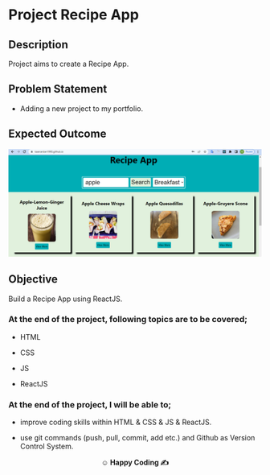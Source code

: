 # Project Recipe App 

## Description

Project aims to create a Recipe App.

## Problem Statement

- Adding a new project to my portfolio. 

## Expected Outcome

![Recipe App Snapshot](./src/assets/Capture.PNG)

## Objective

Build a Recipe App using ReactJS.

### At the end of the project, following topics are to be covered;

- HTML

- CSS

- JS

- ReactJS

### At the end of the project, I will be able to;

- improve coding skills within HTML & CSS & JS & ReactJS.

- use git commands (push, pull, commit, add etc.) and Github as Version Control System.

**<p align="center">&#9786; Happy Coding &#9997;</p>**
